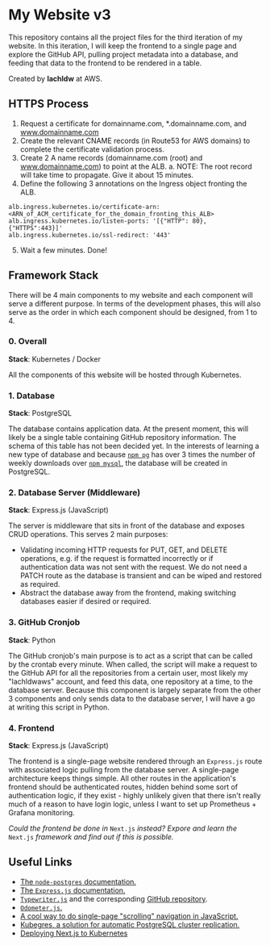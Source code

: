 # My Website v3

This repository contains all the project files for the third iteration of my website. In this iteration, I will keep the frontend to a single page and explore the GitHub API, pulling project metadata into a database, and feeding that data to the frontend to be rendered in a table.

Created by **lachldw** at AWS.

## HTTPS Process

1. Request a certificate for domainname.com, *.domainname.com, and www.domainname.com
2. Create the relevant CNAME records (in Route53 for AWS domains) to complete the certificate validation process.
3. Create 2 A name records (domainname.com (root) and www.domainname.com) to point at the ALB.
    a. NOTE: The root record will take time to propagate. Give it about 15 minutes.
4. Define the following 3 annotations on the Ingress object fronting the ALB.
```
alb.ingress.kubernetes.io/certificate-arn: <ARN_of_ACM_certificate_for_the_domain_fronting_this_ALB>
alb.ingress.kubernetes.io/listen-ports: '[{"HTTP": 80}, {"HTTPS":443}]'
alb.ingress.kubernetes.io/ssl-redirect: '443'
```
5. Wait a few minutes. Done!

## Framework Stack

There will be 4 main components to my website and each component will serve a different purpose. In terms of the development phases, this will also serve as the order in which each component should be designed, from 1 to 4.

### 0. Overall

**Stack**: Kubernetes / Docker

All the components of this website will be hosted through Kubernetes.

### 1. Database

**Stack**: PostgreSQL

The database contains application data. At the present moment, this will likely be a single table containing GitHub repository information. The schema of this table has not been decided yet. In the interests of learning a new type of database and because [`npm pg`](https://www.npmjs.com/package/pg) has over 3 times the number of weekly downloads over [`npm mysql`](https://www.npmjs.com/package/mysql), the database will be created in PostgreSQL.

### 2. Database Server (Middleware)

**Stack**: Express.js (JavaScript)

The server is middleware that sits in front of the database and exposes CRUD operations. This serves 2 main purposes:

- Validating incoming HTTP requests for PUT, GET, and DELETE operations, e.g. if the request is formatted incorrectly or if authentication data was not sent with the request. We do not need a PATCH route as the database is transient and can be wiped and restored as required.
- Abstract the database away from the frontend, making switching databases easier if desired or required.

### 3. GitHub Cronjob

**Stack**: Python

The GitHub cronjob's main purpose is to act as a script that can be called by the crontab every minute. When called, the script will make a request to the GitHub API for all the repositories from a certain user, most likely my "lachldwaws" account, and feed this data, one repository at a time, to the database server. Because this component is largely separate from the other 3 components and only sends data to the database server, I will have a go at writing this script in Python.

### 4. Frontend

**Stack**: Express.js (JavaScript)

The frontend is a single-page website rendered through an `Express.js` route with associated logic pulling from the database server. A single-page architecture keeps things simple. All other routes in the application's frontend should be authenticated routes, hidden behind some sort of authentication logic, if they exist - highly unlikely given that there isn't really much of a reason to have login logic, unless I want to set up Prometheus + Grafana monitoring.

*Could the frontend be done in* `Next.js` *instead? Expore and learn the* `Next.js` *framework and find out if this is possible.*

## Useful Links

- [The `node-postgres` documentation.](https://node-postgres.com/)
- [The `Express.js` documentation.](https://expressjs.com/)
- [`Typewriter.js`](https://safi.me.uk/typewriterjs/) and the corresponding [GitHub repository](https://github.com/tameemsafi/typewriterjs).
- [`Odometer.js`.](https://github.hubspot.com/odometer/docs/welcome/)
- [A cool way to do single-page "scrolling" navigation in JavaScript.](https://www.turnwall.com/articles/adding-single-page-scrolling-navigation-to-your-site/)
-   [Kubegres, a solution for automatic PostgreSQL cluster replication.](https://www.kubegres.io/doc/getting-started.html)
- [Deploying Next.js to Kubernetes](https://medium.com/ne-digital/deploy-nextjs-app-to-kubernetes-using-bitbucket-pipeline-3c152b742b0a)